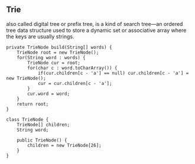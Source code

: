 ## Trie

also called digital tree or prefix tree, is a kind of search tree—an ordered tree data structure used to store a dynamic set or associative array where the keys are usually strings.

```
private TrieNode build(String[] words) {
    TrieNode root = new TrieNode();
    for(String word : words) {
        TrieNode cur = root;
        for(char c : word.toCharArray()) {
            if(cur.children[c - 'a'] == null) cur.children[c - 'a'] = new TrieNode();
            cur = cur.children[c - 'a'];
        }
        cur.word = word;
    }
    return root;
}

class TrieNode {
    TrieNode[] children;
    String word;

    public TrieNode() {
        children = new TrieNode[26];
    }
}
```
